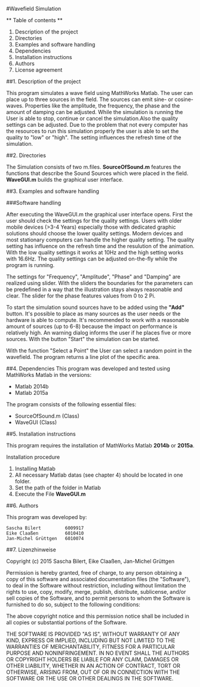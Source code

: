 #Wavefield Simulation

** Table of contents **
1. Description of the project
2. Directories
3. Examples and software handling
4. Dependencies
5. Installation instructions
6. Authors
7. License agreement

##1. Description of the project

This program simulates a wave field using MathWorks Matlab. The user can place up to three sources in the field. The sources can emit sine- or cosine-waves. Properties like the amplitude, the frequency, the phase and the amount of damping can be adjusted. While the simulation is running the User is able to stop, continue or cancel the simulation.Also the quality settings can be adjusted. Due to the problem that not every computer has the resources to run this simulation properly the user is able to set the quality to "low" or "high". The setting influences the refresh time of the simulation.



##2. Directories

The Simulation consists of two m.files.
**SourceOfSound.m** features the functions that describe the Sound Sources which were placed in the field.
**WaveGUI.m** builds the graphical user interface.


##3. Examples and software handling

###Software handling

After executing the WaveGUI.m the graphical user interface opens. First the user should check the settings for the quality settings. Users with older mobile devices (>3-4 Years) especially those with dedicated graphic solutions should choose the lower quality settings. Modern devices and most stationary computers can handle the higher quality setting. The quality setting has influence on the refresh time and the resulution of the animation. With the low quality settings it works at 10Hz and the high setting works with 16.6Hz. The quality settings can be adjusted on-the-fly while the program is running.

The settings for "Frequency", "Amplitude", "Phase" and "Damping" are realized using slider. With the sliders the boundaries for the parameters can be predefined in a way that the illustration stays always reasonable and clear. The slider for the phase features values from 0 to 2 Pi.

To start the simulation sound sources have to be added using the **"Add"** button. It's possible to place as many sources as the user needs or the hardware is able to compute. It's recommended to work with a reasonable amount of sources (up to 6-8) because the impact on performance is relatively high. An warning dialog informs the user if he places five or more sources.
With the button "Start" the simulation can be started.

 With the function "Select a Point" the User can select a random point in the wavefield. The program returns a line plot of the specific area.


##4. Dependencies
This program was developed and tested using MathWorks Matlab in the versions:
* Matlab 2014b
* Matlab 2015a

The program consists of the following essential files:
* SourceOfSound.m (Class)
* WaveGUI (Class)


##5. Installation instructions

This program requires the installation of MathWorks Matlab **2014b** or **2015a**.

Installation procedure

1. Installing Matlab
2. All necessary Matlab datas (see chapter 4) should be located in one folder.
3. Set the path of the folder in Matlab
4. Execute the File **WaveGUI.m**



<!--


Informationen zum Umgang mit dem Programm finden sich im Kapitel **3. Benutzungsbeispiele**

Jede Klasse verfügt über einen Hilfe-Text. Handles im GUI besitzen Tool-Tipp Fenster.
-->

##6. Authors

This  program was developed by:

    Sascha Bilert         6009917
    Eike Claaßen          6010410
    Jan-Michel Grüttgen   6010074



##7. Lizenzhinweise

Copyright (c) 2015 Sascha Bilert, Eike Claaßen, Jan-Michel Grüttgen

Permission is hereby granted, free of charge, to any person obtaining a copy
of this software and associated documentation files (the "Software"), to deal
in the Software without restriction, including without limitation the rights
to use, copy, modify, merge, publish, distribute, sublicense, and/or sell
copies of the Software, and to permit persons to whom the Software is
furnished to do so, subject to the following conditions:

The above copyright notice and this permission notice shall be included in
all copies or substantial portions of the Software.

THE SOFTWARE IS PROVIDED "AS IS", WITHOUT WARRANTY OF ANY KIND, EXPRESS OR
IMPLIED, INCLUDING BUT NOT LIMITED TO THE WARRANTIES OF MERCHANTABILITY,
FITNESS FOR A PARTICULAR PURPOSE AND NONINFRINGEMENT. IN NO EVENT SHALL THE
AUTHORS OR COPYRIGHT HOLDERS BE LIABLE FOR ANY CLAIM, DAMAGES OR OTHER
LIABILITY, WHETHER IN AN ACTION OF CONTRACT, TORT OR OTHERWISE, ARISING FROM,
OUT OF OR IN CONNECTION WITH THE SOFTWARE OR THE USE OR OTHER DEALINGS IN
THE SOFTWARE.
